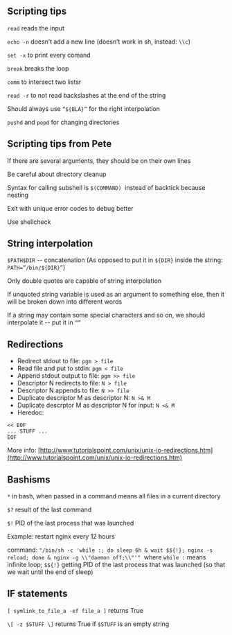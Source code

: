 ## Scripting tips

`read` reads the input
    
`echo -n` doesn’t add a new line (doesn’t work in sh, instead: `\\c`)
    
`set -x` to print every comand 
    
`break` breaks the loop
    
`comm` to intersect two listsr
    
`read -r` to not read backslashes at the end of the string
    
Should always use ``“${BLA}”`` for the right interpolation
    
`pushd` and `popd` for changing directories
    
    
## Scripting tips from Pete    
If there are several arguments, they should be on their own lines
    
Be careful about directory cleanup
    
Syntax for calling subshell is `$(COMMAND)`  instead of  backtick because nesting
    
Exit with unique error codes to debug better
    
Use shellcheck 

## String interpolation

`$PATH$DIR`  -- concatenation (As opposed to put it in `${DIR}` inside the string: `PATH=”/bin/${DIR}”`)
    
Only double quotes are capable of string interpolation
    
If unquoted string variable is used as an argument to something else, then it will be broken down into different words
    
If a string may contain some special characters and so on, we should interpolate it -- put it in `“”` 
    
## Redirections 

* Redirect stdout to file: `pgm > file`
* Read file and put to stdin: `pgm < file`
* Append stdout output to file: `pgm >> file`
* Descriptor N redirects to file: `N > file`
* Descriptor N appends to file: `N >> file`
* Duplicate descriptor M as descriptor N: `N >& M`
* Duplicate descrptor M as descriptor N for input: `N <& M`
* Heredoc: 
```
<< EOF
... STUFF ...
EOF
```
More info: [http://www.tutorialspoint.com/unix/unix-io-redirections.htm](http://www.tutorialspoint.com/unix/unix-io-redirections.htm)  
## Bashisms

`*` in bash, when passed in a command means all files in a current directory 
    
`$?`  result of the last command
    
`$!` PID of the last process that was launched
    
Example: restart nginx every 12 hours

command: `"/bin/sh -c 'while :; do sleep 6h & wait $${!}; nginx -s reload; done & nginx -g \\"daemon off;\\"'"`  where `while :` means infinite loop; `$${!}` getting PID of the last process that was launched (so that we wait until the end of sleep)
        

## IF statements

`[ symlink_to_file_a -ef file_a ]` returns True
    
`\[ -z $STUFF \]` returns True if `$STUFF` is an empty string 
    